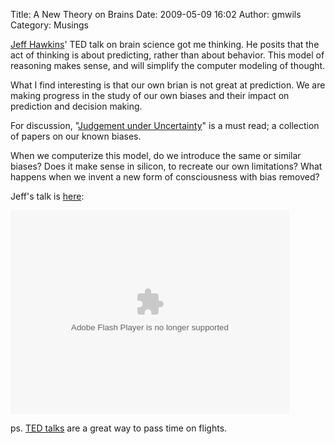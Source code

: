 Title: A New Theory on Brains
Date: 2009-05-09 16:02
Author: gmwils
Category: Musings

[Jeff Hawkins][]' TED talk on brain science got me thinking. He posits
that the act of thinking is about predicting, rather than about
behavior. This model of reasoning makes sense, and will simplify the
computer modeling of thought.

</p>

What I find interesting is that our own brian is not great at
prediction. We are making progress in the study of our own biases and
their impact on prediction and decision making.

</p>

For discussion, "[Judgement under Uncertainty][]" is a must read; a
collection of papers on our known biases.

</p>

When we computerize this model, do we introduce the same or similar
biases? Does it make sense in silicon, to recreate our own limitations?
What happens when we invent a new form of consciousness with bias
removed?

</p>

Jeff's talk is [here][Jeff Hawkins]:

</p>

<object width="446" height="326"><param name="movie" value="http://video.ted.com/assets/player/swf/EmbedPlayer.swf"></param><param name="allowFullScreen" value="true"></param><param name="wmode" value="transparent"></param><param name="bgColor" value="#ffffff"></param>
<param name="flashvars" value="vu=http://video.ted.com/talks/embed/JeffHawkins_2003-embed_high.flv&amp;su=http://images.ted.com/images/ted/tedindex/embed-posters/JeffHawkins-2003.embed_thumbnail.jpg&amp;vw=432&amp;vh=240&amp;ap=0&amp;ti=125"></param><embed src="http://video.ted.com/assets/player/swf/EmbedPlayer.swf" pluginspace="http://www.macromedia.com/go/getflashplayer" type="application/x-shockwave-flash" wmode="transparent" bgcolor="#ffffff" width="446" height="326" allowfullscreen="true" flashvars="vu=http://video.ted.com/talks/embed/JeffHawkins_2003-embed_high.flv&amp;su=http://images.ted.com/images/ted/tedindex/embed-posters/JeffHawkins-2003.embed_thumbnail.jpg&amp;vw=432&amp;vh=240&amp;ap=0&amp;ti=125"></embed></object>

</p>

ps. [TED talks][] are a great way to pass time on flights.

</p>

  [Jeff Hawkins]: http://www.ted.com/talks/view/id/125
  [Judgement under Uncertainty]: http://www.amazon.com/exec/obidos/asin/0521284147/ref=nosim/pseudofish-20
  [TED talks]: http://www.ted.com/index.php/talks
